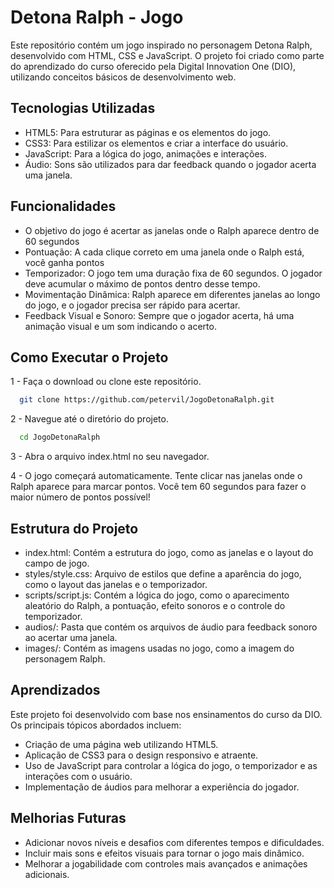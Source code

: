 
# Detona Ralph - Jogo

Este repositório contém um jogo inspirado no personagem Detona Ralph, desenvolvido com HTML, CSS e JavaScript. O projeto foi criado como parte do aprendizado do curso oferecido pela Digital Innovation One (DIO), utilizando conceitos básicos de desenvolvimento web.



## Tecnologias Utilizadas

* HTML5: Para estruturar as páginas e os elementos do jogo.
* CSS3: Para estilizar os elementos e criar a interface do usuário.
* JavaScript: Para a lógica do jogo, animações e interações.
* Áudio: Sons são utilizados para dar feedback quando o jogador acerta uma janela.

## Funcionalidades

- O objetivo do jogo é acertar as janelas onde o Ralph aparece dentro de 60 segundos
- Pontuação: A cada clique correto em uma janela onde o Ralph está, você ganha pontos
- Temporizador: O jogo tem uma duração fixa de 60 segundos. O jogador deve acumular o máximo de pontos dentro desse tempo.
- Movimentação Dinâmica: Ralph aparece em diferentes janelas ao longo do jogo, e o jogador precisa ser rápido para acertar.
- Feedback Visual e Sonoro: Sempre que o jogador acerta, há uma animação visual e um som indicando o acerto.


## Como Executar o Projeto

1 - Faça o download ou clone este repositório.

```bash
  git clone https://github.com/petervil/JogoDetonaRalph.git
```

2 - Navegue até o diretório do projeto.

```bash
  cd JogoDetonaRalph
```
3 - Abra o arquivo index.html no seu navegador.

4 - O jogo começará automaticamente. Tente clicar nas janelas onde o Ralph aparece para marcar pontos. Você tem 60 segundos para fazer o maior número de pontos possível!
    
## Estrutura do Projeto

* index.html: Contém a estrutura do jogo, como as janelas e o layout do campo de jogo.
* styles/style.css: Arquivo de estilos que define a aparência do jogo, como o layout das janelas e o temporizador.
* scripts/script.js: Contém a lógica do jogo, como o aparecimento aleatório do Ralph, a pontuação, efeito sonoros e o controle do temporizador.
* audios/: Pasta que contém os arquivos de áudio para feedback sonoro ao acertar uma janela.
* images/: Contém as imagens usadas no jogo, como a imagem do personagem Ralph.
## Aprendizados

Este projeto foi desenvolvido com base nos ensinamentos do curso da DIO. Os principais tópicos abordados incluem:

* Criação de uma página web utilizando HTML5.
* Aplicação de CSS3 para o design responsivo e atraente.
* Uso de JavaScript para controlar a lógica do jogo, o temporizador e as interações com o usuário.
* Implementação de áudios para melhorar a experiência do jogador.


## Melhorias Futuras

* Adicionar novos níveis e desafios com diferentes tempos e dificuldades.
* Incluir mais sons e efeitos visuais para tornar o jogo mais dinâmico.
* Melhorar a jogabilidade com controles mais avançados e animações adicionais.

